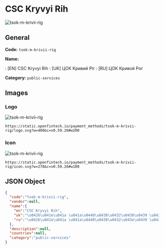 
# CSC Kryvyi Rih 
![tsok-m-krivii-rig](https://static.openfintech.io/payment_methods/tsok-m-krivii-rig/logo.svg?w=400&c=v0.59.26#w200)  

## General 
**Code:** `tsok-m-krivii-rig` 
 
**Name:** 
 
:	[EN] CSC Kryvyi Rih 
:	[UK] ЦОК Кривий Ріг 
:	[RU] ЦОК Кривой Рог 
 
**Category:** `public-services` 
 

## Images 

### Logo 
![tsok-m-krivii-rig](https://static.openfintech.io/payment_methods/tsok-m-krivii-rig/logo.svg?w=400&c=v0.59.26#w200)  

```
https://static.openfintech.io/payment_methods/tsok-m-krivii-rig/logo.svg?w=400&c=v0.59.26#w200
```  

### Icon 
![tsok-m-krivii-rig](https://static.openfintech.io/payment_methods/tsok-m-krivii-rig/icon.svg?w=278&c=v0.59.26#w100)  

```
https://static.openfintech.io/payment_methods/tsok-m-krivii-rig/icon.svg?w=278&c=v0.59.26#w100
```  

## JSON Object 

```json
{
  "code":"tsok-m-krivii-rig",
  "vendor":null,
  "name":{
    "en":"CSC Kryvyi Rih",
    "uk":"\u0426\u041e\u041a \u041a\u0440\u0438\u0432\u0438\u0439 \u0420\u0456\u0433",
    "ru":"\u0426\u041e\u041a \u041a\u0440\u0438\u0432\u043e\u0439 \u0420\u043e\u0433"
  },
  "description":null,
  "countries":null,
  "category":"public-services"
}
```  
